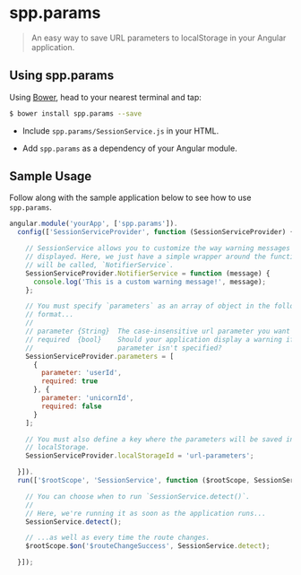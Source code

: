 # spp.params

> An easy way to save URL parameters to localStorage in your Angular application.


## Using spp.params

Using [Bower](http://bower.io), head to your nearest terminal and tap:

```bash
$ bower install spp.params --save
```

- Include `spp.params/SessionService.js` in your HTML.

- Add `spp.params` as a dependency of your Angular module.


## Sample Usage
Follow along with the sample application below to see how to use `spp.params`.

```js
angular.module('yourApp', ['spp.params']).
  config(['SessionServiceProvider', function (SessionServiceProvider) {

    // SessionService allows you to customize the way warning messages are
    // displayed. Here, we just have a simple wrapper around the function that
    // will be called, `NotifierService`.
    SessionServiceProvider.NotifierService = function (message) {
      console.log('This is a custom warning message!', message);
    };

    // You must specify `parameters` as an array of object in the following
    // format...
    //
    // parameter {String}  The case-insensitive url parameter you want to cache.
    // required  {bool}    Should your application display a warning if this
    //                     parameter isn't specified?
    SessionServiceProvider.parameters = [
      {
        parameter: 'userId',
        required: true
      }, {
        parameter: 'unicornId',
        required: false
      }
    ];

    // You must also define a key where the parameters will be saved into
    // localStorage.
    SessionServiceProvider.localStorageId = 'url-parameters';

  }]).
  run(['$rootScope', 'SessionService', function ($rootScope, SessionService) {

    // You can choose when to run `SessionService.detect()`.
    //
    // Here, we're running it as soon as the application runs...
    SessionService.detect();

    // ...as well as every time the route changes.
    $rootScope.$on('$routeChangeSuccess', SessionService.detect);

  }]);
```

